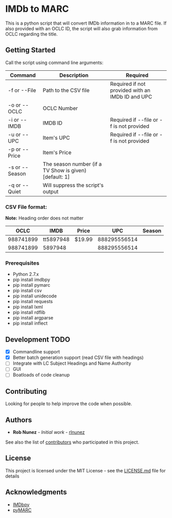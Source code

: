 # IMDb to MARC

This is a python script that will convert IMDb information in to a MARC file. If also provided with an OCLC ID, the script will also grab information from OCLC regarding the title.

## Getting Started

Call the script using command line arguments: 

Command | Description | Required
------------ | ------------- | -------------
-f or --File | Path to the CSV file | Required if not provided with an IMDb ID and UPC
-o or --OCLC | OCLC Number | 
-i or --IMDB | IMDB ID | Required if --file or -f is not provided
-u or --UPC | Item's UPC | Required if --file or -f is not provided
-p or --Price | Item's Price | 
-s or --Season | The season number (if a TV Show is given) [default: 1] | 
-q or --Quiet | Will suppress the script's output | 

### CSV File format:
**Note:** Heading order does not matter

OCLC | IMDB | Price | UPC | Season
------------ | ------------- | ------------- | ------------- | -------------
988741899 | tt5897948 | $19.99 | 888295556514 | 
988741899 | 5897948 |  | 888295556514 | 



### Prerequisites

* Python 2.7.x
* pip install imdbpy
* pip install pymarc
* pip install csv
* pip install unidecode
* pip install requests
* pip install lxml
* pip install rdflib
* pip install argparse
* pip install inflect

## Development TODO

- [x] Commandline support
- [x] Better batch generation support (read CSV file with headings)
- [ ] Integrate with LC Subject Headings and Name Authority
- [ ] GUI
- [ ] Boatloads of code cleanup

## Contributing

Looking for people to help improve the code when possible.


## Authors

* **Rob Nunez** - *Initial work* - [rlnunez](https://github.com/rlnunez)

See also the list of [contributors](https://github.com/rlnunez/IMDb-to-MARC/contributors) who participated in this project.

## License

This project is licensed under the MIT License - see the [LICENSE.md](LICENSE.md) file for details

## Acknowledgments

* [IMDbpy](https://github.com/alberanid/imdbpy)
* [pyMARC](https://github.com/edsu/pymarc)
